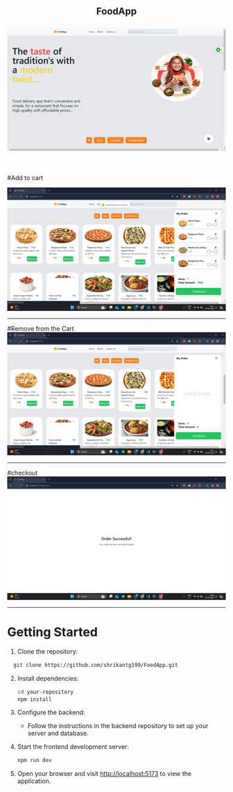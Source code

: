 <h2 align="center">FoodApp
  <br/>
  <br/>
<div align="center">
  <img alt="Demo" width=600 src="foodApp.png" />
</div>
</h2>
<br/>

#Add to cart
<div align="center">
  <img alt="Demo" width=600 src="./src/assets/add.png" />
</div>
<hr/>
#Remove from the Cart
<div align="center">
  <img alt="Demo" width=600 src="./src/assets/remove.png" />
</div>
<hr/>
#checkout
<div align="center">
  <img alt="Demo" width=600 src="./src/assets/checkout.png" />
</div>
<hr/>

# Getting Started

1. Clone the repository:

 ```bash
   git clone https://github.com/shrikantg199/FoodApp.git
   ```
 

2. Install dependencies:

   ```bash
   cd your-repository
   npm install
   ```

3. Configure the backend:

   - Follow the instructions in the backend repository to set up your server and database.

4. Start the frontend development server:

   ```bash
   npm run dev
   ```

5. Open your browser and visit [http://localhost:5173](http://localhost:5173) to view the application.
